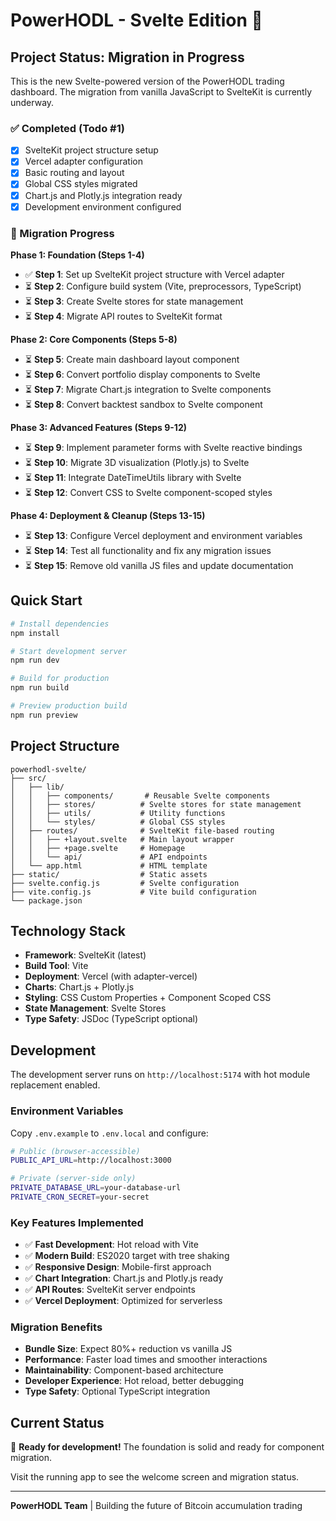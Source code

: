 # PowerHODL - Svelte Edition 🚀

## Project Status: Migration in Progress

This is the new Svelte-powered version of the PowerHODL trading dashboard. The migration from vanilla JavaScript to SvelteKit is currently underway.

### ✅ Completed (Todo #1)

- [x] SvelteKit project structure setup
- [x] Vercel adapter configuration
- [x] Basic routing and layout
- [x] Global CSS styles migrated
- [x] Chart.js and Plotly.js integration ready
- [x] Development environment configured

### 🚧 Migration Progress

**Phase 1: Foundation (Steps 1-4)**

- ✅ **Step 1**: Set up SvelteKit project structure with Vercel adapter
- ⏳ **Step 2**: Configure build system (Vite, preprocessors, TypeScript)
- ⏳ **Step 3**: Create Svelte stores for state management
- ⏳ **Step 4**: Migrate API routes to SvelteKit format

**Phase 2: Core Components (Steps 5-8)**

- ⏳ **Step 5**: Create main dashboard layout component
- ⏳ **Step 6**: Convert portfolio display components to Svelte
- ⏳ **Step 7**: Migrate Chart.js integration to Svelte components
- ⏳ **Step 8**: Convert backtest sandbox to Svelte component

**Phase 3: Advanced Features (Steps 9-12)**

- ⏳ **Step 9**: Implement parameter forms with Svelte reactive bindings
- ⏳ **Step 10**: Migrate 3D visualization (Plotly.js) to Svelte
- ⏳ **Step 11**: Integrate DateTimeUtils library with Svelte
- ⏳ **Step 12**: Convert CSS to Svelte component-scoped styles

**Phase 4: Deployment & Cleanup (Steps 13-15)**

- ⏳ **Step 13**: Configure Vercel deployment and environment variables
- ⏳ **Step 14**: Test all functionality and fix any migration issues
- ⏳ **Step 15**: Remove old vanilla JS files and update documentation

## Quick Start

```bash
# Install dependencies
npm install

# Start development server
npm run dev

# Build for production
npm run build

# Preview production build
npm run preview
```

## Project Structure

```
powerhodl-svelte/
├── src/
│   ├── lib/
│   │   ├── components/       # Reusable Svelte components
│   │   ├── stores/          # Svelte stores for state management
│   │   ├── utils/           # Utility functions
│   │   └── styles/          # Global CSS styles
│   ├── routes/              # SvelteKit file-based routing
│   │   ├── +layout.svelte   # Main layout wrapper
│   │   ├── +page.svelte     # Homepage
│   │   └── api/             # API endpoints
│   └── app.html             # HTML template
├── static/                  # Static assets
├── svelte.config.js         # Svelte configuration
├── vite.config.js           # Vite build configuration
└── package.json
```

## Technology Stack

- **Framework**: SvelteKit (latest)
- **Build Tool**: Vite
- **Deployment**: Vercel (with adapter-vercel)
- **Charts**: Chart.js + Plotly.js
- **Styling**: CSS Custom Properties + Component Scoped CSS
- **State Management**: Svelte Stores
- **Type Safety**: JSDoc (TypeScript optional)

## Development

The development server runs on `http://localhost:5174` with hot module replacement enabled.

### Environment Variables

Copy `.env.example` to `.env.local` and configure:

```bash
# Public (browser-accessible)
PUBLIC_API_URL=http://localhost:3000

# Private (server-side only)
PRIVATE_DATABASE_URL=your-database-url
PRIVATE_CRON_SECRET=your-secret
```

### Key Features Implemented

- ✅ **Fast Development**: Hot reload with Vite
- ✅ **Modern Build**: ES2020 target with tree shaking
- ✅ **Responsive Design**: Mobile-first approach
- ✅ **Chart Integration**: Chart.js and Plotly.js ready
- ✅ **API Routes**: SvelteKit server endpoints
- ✅ **Vercel Deployment**: Optimized for serverless

### Migration Benefits

- **Bundle Size**: Expect 80%+ reduction vs vanilla JS
- **Performance**: Faster load times and smoother interactions
- **Maintainability**: Component-based architecture
- **Developer Experience**: Hot reload, better debugging
- **Type Safety**: Optional TypeScript integration

## Current Status

🎯 **Ready for development!** The foundation is solid and ready for component migration.

Visit the running app to see the welcome screen and migration status.

---

**PowerHODL Team** | Building the future of Bitcoin accumulation trading
